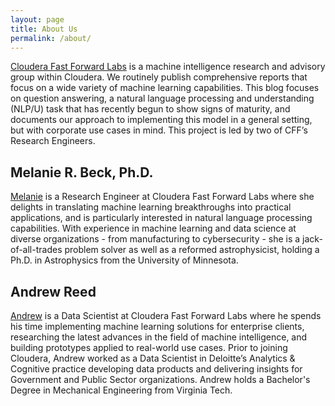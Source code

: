 ```yaml
---
layout: page
title: About Us
permalink: /about/
---
```


[Cloudera Fast Forward Labs](https://www.cloudera.com/about/services-and-support/fast-forward-labs.html) is a machine intelligence research and advisory group within Cloudera. We routinely publish comprehensive reports that focus on a wide variety of machine learning capabilities. This blog focuses on question answering, a natural language processing and understanding (NLP/U) task that has recently begun to show signs of maturity, and documents our approach to implementing this model in a general setting, but with corporate use cases in mind.
This project is led by two of CFF’s Research Engineers.
 

## Melanie R. Beck, Ph.D.
[Melanie](https://www.linkedin.com/in/melanierbeck) is a Research Engineer at Cloudera Fast Forward Labs where she delights in translating machine learning breakthroughs into practical applications, and is particularly interested in natural language processing capabilities. With experience in machine learning and data science at diverse organizations - from manufacturing to cybersecurity - she is a jack-of-all-trades problem solver as well as a reformed astrophysicist, holding a Ph.D. in Astrophysics from the University of Minnesota. 

## Andrew Reed
[Andrew](https://www.linkedin.com/in/andrew-r-reed) is a Data Scientist at Cloudera Fast Forward Labs where he spends his time implementing machine learning solutions for enterprise clients, researching the latest advances in the field of machine intelligence, and building prototypes applied to real-world use cases. Prior to joining Cloudera, Andrew worked as a Data Scientist in Deloitte’s Analytics & Cognitive practice developing data products and delivering insights for Government and Public Sector organizations. Andrew holds a Bachelor's Degree in Mechanical Engineering from Virginia Tech. 
